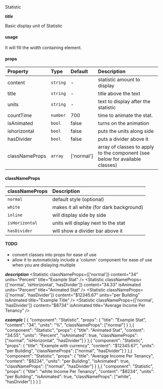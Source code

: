 Statistic

*****title*****

Basic display unit of Statistic

#### usage
It will fill the width containing element.


#### props
|Property				|	Type			|	Default		|	Description
:-----------------------|:--------------|:--------------|:--------------------------------
content					|	`string`	|	-					|	statistic amount to display
title						|	`string`	|	-					|	title above the text
units						|	`string`	|	-					|	text to display after the statistic
countTime				|	`number`	|	700				|	time to animate the stat.
isAnimated			|	`bool`		|	false			|	turns on the animation
ishorizontal		|	`bool`		|	false			|	puts the units along side
hasDivider			|	`bool`		|	false			|	puts a divider above it
classNameProps	|	`array`		| ['normal']|	array of classes to apply to the component (see below for available classes)


#### classNameProps
|classNameProps		|	Description
:-----------------------|:--------------------------------
`normal`				| default style (optional)
`white`					| makes it all white (for dark background)
`inline`				| will display side by side 
`isHorizontal`	| units will display next to the stat 
`hasDivider`		| will show a divider bar above it


#### TODO
- convert classes into props for ease of use
- allow it to automaticlaly include a 'column' component for ease of use when you are dislaying multiple

*****description*****
<Statistic classNameProps={['normal']} content="34" units="Percent" title="Example Stat" />
<Statistic classNameProps={['normal', 'isHorizontal', 'hasDivider']} content="34.33" isAnimated units="Percent" title="Animated Stat" />
<Statistic classNameProps={['normal', 'hasDivider']} content="$12345.67" units="per Building" isAnimated title="Example Title" />
<Statistic classNameProps={['normal', 'hasDivider']} content="$8734" isAnimated title="Average Income Per Tenancy" />
<div style={{backgroundColor: `#aaa`, display: `inline-block`, padding: `8px`}}><Statistic classNameProps={['white', 'hasDivider']} isAnimated content="$8734" title="Average Income Per Tenancy" /></div>

*****example*****
[
{
	"component": "Statistic",
	"props": {
		"title": "Example Stat",
		"content": "34",
		"units": "%",
		"classNameProps": ["normal"]
		}
},{
	"component": "Statistic",
	"props": {
		"title": "Animated Stat",
		"content": "34.55",
		"units": "Percent",
		"isAnimated": true,
		"classNameProps": ["normal", "isHorizontal", "hasDivider"]
		}
},{
	"component": "Statistic",
	"props": {
		"title": "Example with currency",
		"content": "$12345.67",
		"units": "per Building",
		"classNameProps": ["normal", "hasDivider"]
		}
},{
	"component": "Statistic",
	"props": {
		"title": "Average Income Per Tenancy",
		"content": "$8234",
		"units": "per Building",
		"isAnimated": true,
		"classNameProps": ["normal", "hasDivider"]
		}
},{
	"component": "Statistic",
	"props": {
		"title": "white Income Per Tenancy",
		"content": "$8234",
		"units": "per Building",
		"isAnimated": true,
		"classNameProps": ["white", "hasDivider"]
		}
}
]
